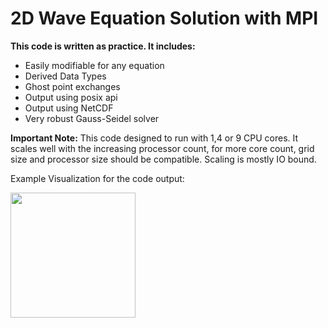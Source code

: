 # **2D Wave Equation Solution with MPI**
**This code is written as practice. It includes:**

 - Easily modifiable for any equation
 - Derived Data Types 
 - Ghost point exchanges 
 - Output using posix api
 - Output using NetCDF
 - Very robust Gauss-Seidel solver

**Important Note:** This code designed to run with 1,4 or 9 CPU cores.  It scales well with the increasing processor count, for more core count, grid size and processor size should be compatible. Scaling is mostly IO bound.

Example Visualization for the code output:

<img src="example_output.gif?raw=true" width="200px">
